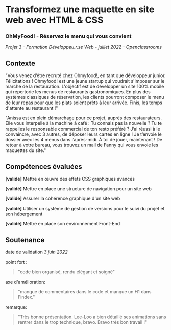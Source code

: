 # Transformez une maquette en site web avec HTML & CSS
### OhMyFood! - Réservez le menu qui vous convient
_Projet 3 - Formation Développeu.r.se Web - juillet 2022 - Openclassrooms_

## Contexte
"Vous venez d’être recruté chez Ohmyfood!, en tant que développeur junior. Félicitations !
Ohmyfood! est une jeune startup qui voudrait s'imposer sur le marché de la restauration. L'objectif est
de développer un site 100% mobile qui répertorie les menus de restaurants gastronomiques. En plus
des systèmes classiques de réservation, les clients pourront composer le menu de leur repas pour que
les plats soient prêts à leur arrivée. Finis, les temps d'attente au restaurant !"

"Anissa est en plein démarchage pour ce projet, auprès des restaurateurs. Elle vous interpelle à la
machine à café :
Tu connais pas la nouvelle ? Tu te rappelles le responsable commercial de ton resto préféré ? J’ai réussi
à le convaincre, avec 3 autres, de déposer leurs cartes en ligne ! Je t’envoie le dossier avec les 4
menus dans l’après-midi. À toi de jouer, maintenant !
De retour à votre bureau, vous trouvez un mail de Fanny qui vous envoie les maquettes du site."


## Compétences évaluées
**\[validé]** Mettre en œuvre des effets CSS graphiques avancés

**\[validé]** Mettre en place une structure de navigation pour un site web

**\[validé]** Assurer la cohérence graphique d'un site web

**\[validé]** Utiliser un système de gestion de versions pour le suivi du projet et son hébergement

**\[validé]** Mettre en place son environnement Front-End


## Soutenance
date de validation
_3 juin 2022_

point fort :
>"code bien organisé, rendu élégant et soigné"

axe d'amélioration:
>"manque de commentaires dans le code et manque un H1 dans l'index."

remarque: 
>"Très bonne présentation. Lee-Loo a bien détaillé ses animations sans rentrer dans le trop technique, bravo.
> Bravo très bon travail !"